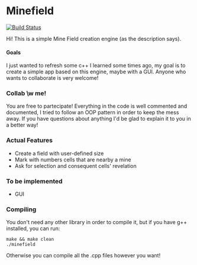 # Minefield 
[![Build Status](https://travis-ci.com/luco5826/minefield.svg?branch=master)](https://travis-ci.org/luco5826/minefield)

Hi! This is a simple Mine Field creation engine (as the description says).

#### Goals
I just wanted to refresh some c++ I learned some times ago, my goal 
is to create a simple app based on this engine, maybe with a GUI.
Anyone who wants to collaborate is very welcome!

### Collab \w me!
You are free to partecipate! Everything in the code is well commented and documented, 
I tried to follow an OOP pattern in order to keep the mess away. If you have questions 
about anything I'd be glad to explain it to you in a better way!

### Actual Features
* Create a field with user-defined size
* Mark with numbers cells that are nearby a mine
* Ask for selection and consequent cells' revelation

### To be implemented
* GUI

### Compiling
You don't need any other library in order to compile it, but if you have g++ installed, you can run:
```
make && make clean
./minefield
```
Otherwise you can compile all the .cpp files however you want!
